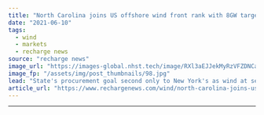 ```yaml
---
title: "North Carolina joins US offshore wind front rank with 8GW target"
date: "2021-06-10"
tags: 
  - wind
  - markets
  - recharge news
source: "recharge news"
image_url: "https://images-global.nhst.tech/image/RXl3aEJJekMyRzVFZDNCaXp4cGNNaVZMYWs1d1E1YjFUV0NidXo1OWlPRT0=/nhst/binary/8e30895f900a2211476246e9bb7fe142"
image_fp: "/assets/img/post_thumbnails/98.jpg"
lead: "State's procurement goal second only to New York's as wind at sea gains further traction off US east coast"
article_url: "https://www.rechargenews.com/wind/north-carolina-joins-us-offshore-wind-front-rank-with-8gw-target/2-1-1022956"
---
```


---

